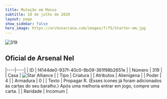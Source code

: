 ```yaml
---
title: Mutação em Massa
subtitle: 10 de julho de 2020
layout: page
show_sidebar: false
hero_image: https://archonarcana.com/images/f/f5/Starter-mm.jpg
---
```


![319](https://cdn.keyforgegame.com/media/card_front/pt/479_319_R2J435GQW93W_pt.png)

## Oficial de Arsenal Nel

|----|----|
| ID | f4144de0-937f-40c0-8b09-361f98b2651e |
| Número | 319 |
| Casa | ![Star Alliance](https://archonarcana.com/images/thumb/7/7d/Star_Alliance.png/22px-Star_Alliance.png "Aliança Estelar") |
| Tipo | Criatura |
| Atributos | Alienígena |
| Poder | 4 |
| Armadura | 0 |
| Texto | Propagar R. (Esses ícones já foram adicionados às cartas do seu baralho.) Após uma melhoria entrar em jogo, compre uma carta. |
| Raridade | Incomum |
